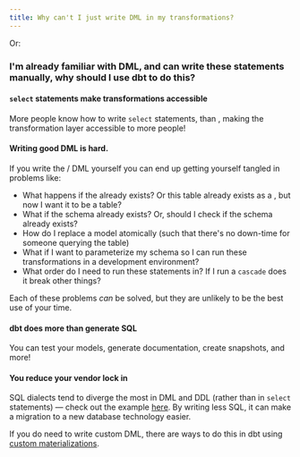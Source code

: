 ```yaml
---
title: Why can't I just write DML in my transformations?
---
```

Or:
### I'm already familiar with DML, and can write these statements manually, why should I use dbt to do this?

#### `select` statements make transformations accessible
More people know how to write `select` statements, than <Term id="dml" />, making the transformation layer accessible to more people!

#### Writing good DML is hard.
If you write the <Term id="ddl" /> / DML yourself you can end up getting yourself tangled in problems like:
* What happens if the <Term id="table" /> already exists? Or this table already exists as a <Term id="view" />, but now I want it to be a table?
* What if the schema already exists? Or, should I check if the schema already exists?
* How do I replace a model atomically (such that there's no down-time for someone querying the table)
* What if I want to parameterize my schema so I can run these transformations in a development environment?
* What order do I need to run these statements in? If I run a `cascade` does it break other things?

Each of these problems _can_ be solved, but they are unlikely to be the best use of your time.

#### dbt does more than generate SQL
You can test your models, generate documentation, create snapshots, and more!

#### You reduce your vendor lock in
SQL dialects tend to diverge the most in DML and DDL (rather than in `select` statements) — check out the example [here](sql-dialect). By writing less SQL, it can make a migration to a new database technology easier.

If you do need to write custom DML, there are ways to do this in dbt using [custom materializations](creating-new-materializations).
